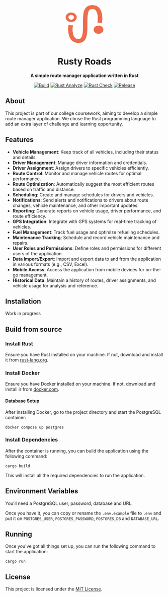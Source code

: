 <div align="center">

<img src=".github/logo.svg" width="120" height="120" alt="Logo"/>

<h1 align="center">Rusty Roads</h1>

<p align="center">
    <strong>A simple route manager application written in Rust</strong>
</p>

[![Build](https://github.com/StPfeffer/rust-route-manager/actions/workflows/build.yml/badge.svg)](https://github.com/StPfeffer/rust-route-manager/actions/workflows/build.yml)
[![Rust Analyze](https://github.com/StPfeffer/rust-route-manager/actions/workflows/rust-clippy.yml/badge.svg)](https://github.com/StPfeffer/rust-route-manager/actions/workflows/rust-clippy.yml)
[![Rust Check](https://github.com/StPfeffer/rust-route-manager/actions/workflows/rust.yml/badge.svg)](https://github.com/StPfeffer/rust-route-manager/actions/workflows/rust.yml)
[![Release](https://img.shields.io/github/v/release/StPfeffer/rust-route-manager?color=%23c694ff)](https://github.com/StPfeffer/rust-route-manager/releases/latest)

</div>

## About

This project is part of our college coursework, aiming to develop a simple route manager application. We chose the Rust programming language to add an extra layer of challenge and learning opportunity.

## Features

- **Vehicle Management**: Keep track of all vehicles, including their status and details.
- **Driver Management**: Manage driver information and credentials.
- **Driver Assignment**: Assign drivers to specific vehicles efficiently.
- **Route Control**: Monitor and manage vehicle routes for optimal performance.
- **Route Optimization**: Automatically suggest the most efficient routes based on traffic and distance.
- **Scheduling**: Create and manage schedules for drivers and vehicles.
- **Notifications**: Send alerts and notifications to drivers about route changes, vehicle maintenance, and other important updates.
- **Reporting**: Generate reports on vehicle usage, driver performance, and route efficiency.
- **GPS Integration**: Integrate with GPS systems for real-time tracking of vehicles.
- **Fuel Management**: Track fuel usage and optimize refueling schedules.
- **Maintenance Tracking**: Schedule and record vehicle maintenance and repairs.
- **User Roles and Permissions**: Define roles and permissions for different users of the application.
- **Data Import/Export**: Import and export data to and from the application in various formats (e.g., CSV, Excel).
- **Mobile Access**: Access the application from mobile devices for on-the-go management.
- **Historical Data**: Maintain a history of routes, driver assignments, and vehicle usage for analysis and reference.

## Installation

Work in progress

## Build from source

### Install Rust

Ensure you have Rust installed on your machine. If not, download and install it from [rust-lang.org](https://www.rust-lang.org/).

### Install Docker

Ensure you have Docker installed on your machine. If not, download and install ir from [docker.com](https://www.docker.com/).

#### Database Setup

After installing Docker, go to the project directory and start the PostgreSQL container:

```shell
docker compose up postgres
```

### Install Dependencies

After the container is running, you can build the application using the following command:

```shell
cargo build
```

This will install all the required dependencies to run the application.

## Environment Variables

You'll need a PostgreSQL user, password, database and URL.

Once you have it, you can copy or rename the `.env.example` file to `.env` and put it on `POSTGRES_USER`, `POSTGRES_PASSWORD`, `POSTGRES_DB` and `DATABASE_URL`.

## Running

Once you've got all things set up, you can run the following command to start the application:

```shell
cargo run
```

## License

This project is licensed under the [MIT License](https://github.com/StPfeffer/rust-route-manager/blob/main/LICENSE).
